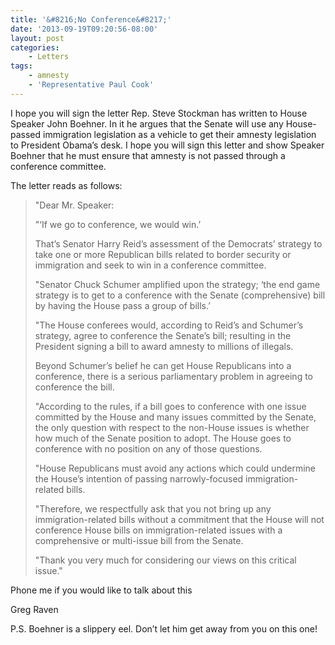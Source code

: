 ```yaml
---
title: '&#8216;No Conference&#8217;'
date: '2013-09-19T09:20:56-08:00'
layout: post
categories:
    - Letters
tags:
    - amnesty
    - 'Representative Paul Cook'
---
```


I hope you will sign the letter Rep. Steve Stockman has written to House Speaker John Boehner. In it he argues that the Senate will use any House-passed immigration legislation as a vehicle to get their amnesty legislation to President Obama’s desk. I hope you will sign this letter and show Speaker Boehner that he must ensure that amnesty is not passed through a conference committee.  
  
The letter reads as follows:

> "Dear Mr. Speaker:
> 
> "‘If we go to conference, we would win.’
> 
> That’s Senator Harry Reid’s assessment of the Democrats’ strategy to take one or more Republican bills related to border security or immigration and seek to win in a conference committee.
> 
> "Senator Chuck Schumer amplified upon the strategy; ‘the end game strategy is to get to a conference with the Senate (comprehensive) bill by having the House pass a group of bills.’
> 
> "The House conferees would, according to Reid’s and Schumer’s strategy, agree to conference the Senate’s bill; resulting in the President signing a bill to award amnesty to millions of illegals.
> 
> Beyond Schumer’s belief he can get House Republicans into a conference, there is a serious parliamentary problem in agreeing to conference the bill.
> 
> "According to the rules, if a bill goes to conference with one issue committed by the House and many issues committed by the Senate, the only question with respect to the non-House issues is whether how much of the Senate position to adopt. The House goes to conference with no position on any of those questions.
> 
> "House Republicans must avoid any actions which could undermine the House’s intention of passing narrowly-focused immigration-related bills.
> 
> "Therefore, we respectfully ask that you not bring up any immigration-related bills without a commitment that the House will not conference House bills on immigration-related issues with a comprehensive or multi-issue bill from the Senate.
> 
> "Thank you very much for considering our views on this critical issue."

Phone me if you would like to talk about this

Greg Raven

P.S. Boehner is a slippery eel. Don’t let him get away from you on this one!